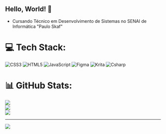## Hello, World! 👋

- Cursando Técnico em Desenvolvimento de Sistemas no SENAI de Informática "Paulo Skaf"


# 💻 Tech Stack:
![CSS3](https://img.shields.io/badge/css3-%231572B6.svg?style=for-the-badge&logo=css3&logoColor=white) ![HTML5](https://img.shields.io/badge/html5-%23E34F26.svg?style=for-the-badge&logo=html5&logoColor=white) ![JavaScript](https://img.shields.io/badge/javascript-%23323330.svg?style=for-the-badge&logo=javascript&logoColor=%23F7DF1E) 	![Figma](https://img.shields.io/badge/figma-%23F24E1E.svg?style=for-the-badge&logo=figma&logoColor=white) ![Krita](https://img.shields.io/badge/Krita-203759?style=for-the-badge&logo=krita&logoColor=EEF37B) ![Csharp](https://img.shields.io/badge/csharp-203759?style=for-the-badge&logo=csharp&logoColor=229A00)
# 📊 GitHub Stats:
![](https://github-readme-stats.vercel.app/api?username=ViniciusPorcionato&theme=swift&hide_border=false&include_all_commits=false&count_private=false)<br/>
![](https://github-readme-streak-stats.herokuapp.com/?user=ViniciusPorcionato&theme=swift&hide_border=false)<br/>
![](https://github-readme-stats.vercel.app/api/top-langs/?username=ViniciusPorcionato&theme=swift&hide_border=false&include_all_commits=false&count_private=false&layout=compact)

---
[![](https://visitcount.itsvg.in/api?id=ViniciusPorcionato&icon=0&color=0)](https://visitcount.itsvg.in)

<!-- Proudly created with GPRM ( https://gprm.itsvg.in ) -->
